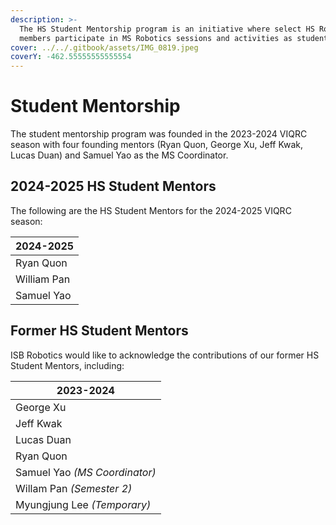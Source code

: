 ```yaml
---
description: >-
  The HS Student Mentorship program is an initiative where select HS Robotics
  members participate in MS Robotics sessions and activities as student mentors.
cover: ../../.gitbook/assets/IMG_0819.jpeg
coverY: -462.55555555555554
---
```


# Student Mentorship

The student mentorship program was founded in the 2023-2024 VIQRC season with four founding mentors (Ryan Quon, George Xu, Jeff Kwak, Lucas Duan) and Samuel Yao as the MS Coordinator.&#x20;

## 2024-2025 HS Student Mentors

The following are the HS Student Mentors for the 2024-2025 VIQRC season:&#x20;

| 2024-2025   |
| ----------- |
| Ryan Quon   |
| William Pan |
| Samuel Yao  |

## Former HS Student Mentors

ISB Robotics would like to acknowledge the contributions of our former HS Student Mentors, including:

| 2023-2024                     |
| ----------------------------- |
| George Xu                     |
| Jeff Kwak                     |
| Lucas Duan                    |
| Ryan Quon                     |
| Samuel Yao _(MS Coordinator)_ |
| Willam Pan _(Semester 2)_     |
| Myungjung Lee _(Temporary)_   |

